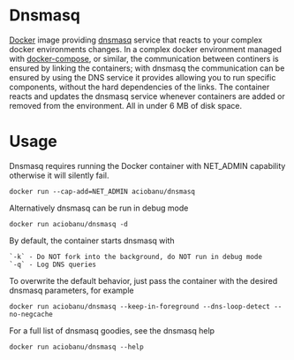 # Dnsmasq
[Docker][docker] image providing [dnsmasq][dnsmasq] service that reacts to your complex docker environments changes. In a complex docker environment managed with [docker-compose][docker-compose], or similar, the communication between continers is ensured by linking the containers; with dnsmasq the communication can be ensured by using the DNS service it provides allowing you to run specific components, without the hard dependencies of the links. The container reacts and updates the dnsmasq service whenever containers are added or removed from the environment. All in under 6 MB of disk space.

# Usage
Dnsmasq requires running the Docker container with NET_ADMIN capability otherwise it will silently fail.
```
docker run --cap-add=NET_ADMIN aciobanu/dnsmasq
```

Alternatively dnsmasq can be run in debug mode
```
docker run aciobanu/dnsmasq -d
```

By default, the container starts dnsmasq with

    `-k` - Do NOT fork into the background, do NOT run in debug mode
    `-q` - Log DNS queries

To overwrite the default behavior, just pass the container with the desired dnsmasq parameters, for example
```
docker run aciobanu/dnsmasq --keep-in-foreground --dns-loop-detect --no-negcache
```

For a full list of dnsmasq goodies, see the dnsmasq help
```
docker run aciobanu/dnsmasq --help
```

[dnsmasq]: http://www.thekelleys.org.uk/dnsmasq/doc.html
[docker]: https://www.docker.com
[docker-compose]: https://docs.docker.com/compose/
